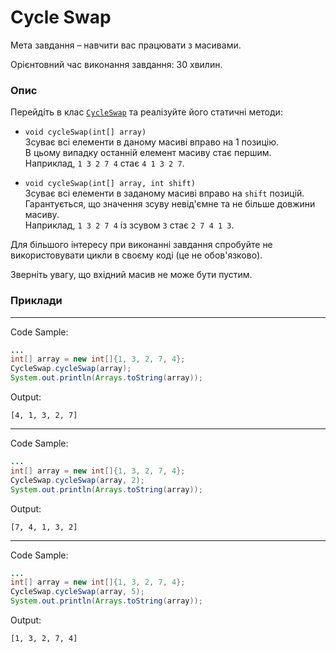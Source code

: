 # Cycle Swap

Мета завдання – навчити вас працювати з масивами.

Орієнтовний час виконання завдання: 30 хвилин.

### Опис
Перейдіть в клас [`CycleSwap`](CycleSwap.java) та реалізуйте його статичні методи:

* `void cycleSwap(int[] array)`\
  Зсуває всі елементи в даному масиві вправо на 1 позицію. \
  В цьому випадку останній елемент масиву стає першим.\
  Наприклад, `1 3 2 7 4` стає `4 1 3 2 7`.

* `void cycleSwap(int[] array, int shift)`\
  Зсуває всі елементи в заданому масиві вправо на `shift` позицій.\
  Гарантується, що значення зсуву невід'ємне та не більше довжини масиву.\
  Наприклад, `1 3 2 7 4` із зсувом `3` стає `2 7 4 1 3`.

Для більшого інтересу при виконанні завдання спробуйте не використовувати цикли в своєму коді (це не обов'язково).

Зверніть увагу, що вхідний масив не може бути пустим.

### Приклади

---
Code Sample:
```java
...
int[] array = new int[]{1, 3, 2, 7, 4};
CycleSwap.cycleSwap(array);
System.out.println(Arrays.toString(array));
```

Output:
```
[4, 1, 3, 2, 7]
```

---
Code Sample:
```java
...
int[] array = new int[]{1, 3, 2, 7, 4};
CycleSwap.cycleSwap(array, 2);
System.out.println(Arrays.toString(array));
```

Output:
```
[7, 4, 1, 3, 2]
```

---
Code Sample:
```java
...
int[] array = new int[]{1, 3, 2, 7, 4};
CycleSwap.cycleSwap(array, 5);
System.out.println(Arrays.toString(array));
```

Output:
```
[1, 3, 2, 7, 4]
```

